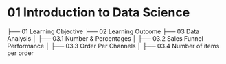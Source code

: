 # 01 Introduction to Data Science

├── 01 Learning Objective
├── 02 Learning Outcome
├── 03 Data Analysis
│   ├── 03.1 Number & Percentages
│   ├── 03.2 Sales Funnel Performance
│   ├── 03.3 Order Per Channels
│   ├── 03.4 Number of items per order
